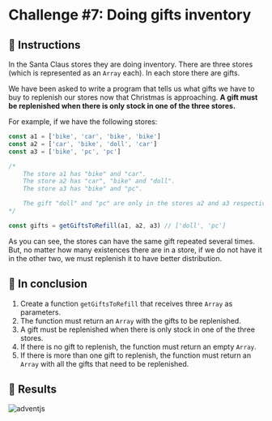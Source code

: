 # Challenge #7: Doing gifts inventory

## 📖 Instructions

In the Santa Claus stores they are doing inventory. There are three stores (which is represented as an `Array` each). In each store there are gifts.

We have been asked to write a program that tells us what gifts we have to buy to replenish our stores now that Christmas is approaching. **A gift must be replenished when there is only stock in one of the three stores.**

For example, if we have the following stores:

```ts
const a1 = ['bike', 'car', 'bike', 'bike']
const a2 = ['car', 'bike', 'doll', 'car']
const a3 = ['bike', 'pc', 'pc']

/*
    The store a1 has "bike" and "car".
    The store a2 has "car", "bike" and "doll".
    The store a3 has "bike" and "pc".

    The gift "doll" and "pc" are only in the stores a2 and a3 respectively.
*/

const gifts = getGiftsToRefill(a1, a2, a3) // ['doll', 'pc']
```

As you can see, the stores can have the same gift repeated several times. But, no matter how many existences there are in a store, if we do not have it in the other two, we must replenish it to have better distribution.

## 📝 In conclusion

1. Create a function `getGiftsToRefill` that receives three `Array` as parameters.
2. The function must return an `Array` with the gifts to be replenished.
3. A gift must be replenished when there is only stock in one of the three stores.
4. If there is no gift to replenish, the function must return an empty `Array`.
5. If there is more than one gift to replenish, the function must return an `Array` with all the gifts that need to be replenished.

## 📜 Results

![adventjs](https://user-images.githubusercontent.com/78381898/206290290-12f3f669-7694-4ad3-bc85-0e0cda8b45cc.png)
